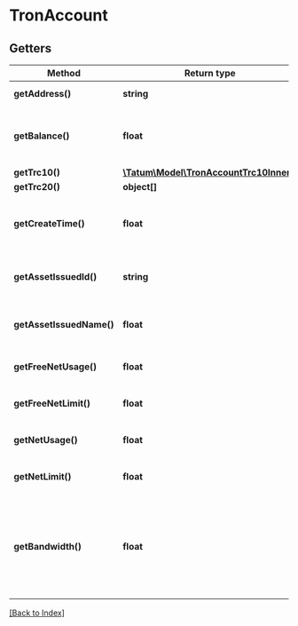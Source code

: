 # TronAccount

## Getters

Method | Return type | Description | Notes
------------ | ------------- | ------------- | -------------
**getAddress()** | **string** | Account address |
**getBalance()** | **float** | Balance of the TRX, in SUN. SUN is 1/1000000 TRX. |
**getTrc10()** | [**\Tatum\Model\TronAccountTrc10Inner[]**](TronAccountTrc10Inner.md) |  |
**getTrc20()** | **object[]** |  |
**getCreateTime()** | **float** | Date of creation of the account in UTC millis. |
**getAssetIssuedId()** | **string** | ID of the issued TRC10 token, if any. | [optional]
**getAssetIssuedName()** | **float** | Balance of the issued TRC10 token, if any. | [optional]
**getFreeNetUsage()** | **float** | Free usage of the network. |
**getFreeNetLimit()** | **float** | Free usage limit of the network. | [optional]
**getNetUsage()** | **float** | Extra usage of the network. | [optional]
**getNetLimit()** | **float** | Extra usage limit of the network. | [optional]
**getBandwidth()** | **float** | Remaining usage of the network, equal to freeNetLimit - freeNetUsed + netLimit - netUsed. |

[[Back to Index]](../index.md)
